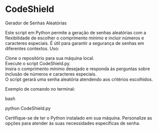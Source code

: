 # CodeShield
Gerador de Senhas Aleatórias

Este script em Python permite a geração de senhas aleatórias com a flexibilidade de escolher o comprimento mínimo e incluir números e caracteres especiais. É útil para garantir a segurança de senhas em diferentes contextos.
Uso:

Clone o repositório para sua máquina local.<br>
Execute o script CodeShield.py.<br>
Insira o comprimento mínimo desejado e responda às perguntas sobre inclusão de números e caracteres especiais.<br>
O script gerará uma senha aleatória atendendo aos critérios escolhidos.<br>


Exemplo de comando no terminal:

bash

python CodeShield.py

Certifique-se de ter o Python instalado em sua máquina. Personalize as opções para atender às suas necessidades específicas de senha.


